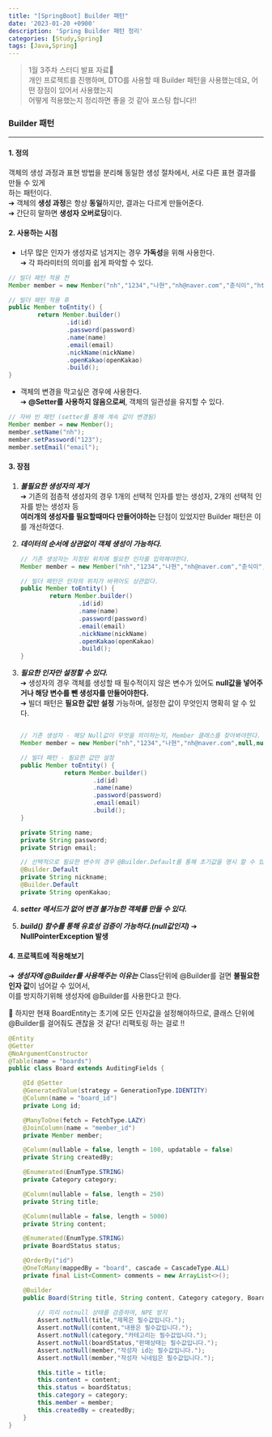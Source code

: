 ```yaml
---
title: "[SpringBoot] Builder 패턴"
date: '2023-01-20 +0900'
description: 'Spring Builder 패턴 정리'
categories: [Study,Spring]
tags: [Java,Spring]
---
```


> 1월 3주차 스터디 발표 자료📖                                    
> 개인 프로젝트를 진행하며, DTO를 사용할 때 Builder 패턴을 사용했는데요, 어떤 장점이 있어서 사용했는지       
> 어떻게 적용했는지 정리하면 좋을 것 같아 포스팅 합니다!! 

### **Builder 패턴**
---
#### **1. 정의** ####
객체의 생성 과정과 표현 방법을 분리해 동일한 생성 절차에서, 서로 다른 표현 결과를 만들 수 있게                   
하는 패턴이다.                           
➔ 객체의 **생성 과정**은 항상 **동일**하지만, 결과는 다르게 만들어준다.                   
➔ 간단히 말하면 **생성자 오버로딩**이다.

#### **2. 사용하는 시점** ####
* 너무 많은 인자가 생성자로 넘겨지는 경우 **가독성**을 위해 사용한다.            
➔ 각 파라미터의 의미를 쉽게 파악할 수 있다.

```java
// 빌더 패턴 적용 전
Member member = new Member("nh","1234","나현","nh@naver.com","춘식이","https://open.kakao.com/");

// 빌더 패턴 적용 후
public Member toEntity() {
        return Member.builder()
                .id(id)
                .password(password)
                .name(name)
                .email(email)
                .nickName(nickName)
                .openKakao(openKakao)
                .build();
}
```
* 객체의 변경을 막고싶은 경우에 사용한다.                                    
➔ **@Setter를 사용하지 않음으로써**, 객체의 일관성을 유지할 수 있다.

```java
// 자바 빈 패턴 (setter를 통해 계속 값이 변경됨)
Member member = new Member();
member.setName("nh");
member.setPassword("123");
member.setEmail("email");
```
#### **3. 장점** ####
1. ***불필요한 생성자의 제거***                              
➔ 기존의 점층적 생성자의 경우 1개의 선택적 인자를 받는 생성자, 2개의 선택적 인자를 받는 생성자 등                                              
**여러개의 생성자를 필요할때마다 만들어야하는** 단점이 있었지만 Builder 패턴은 이를 개선하였다.            

2. ***데이터의 순서에 상관없이 객체 생성이 가능하다.***
    ```java
    // 기존 생성자는 지정된 위치에 필요한 인자를 입력해야한다.
    Member member = new Member("nh","1234","나현","nh@naver.com","춘식이","https://open.kakao.com/");

    // 빌더 패턴은 인자의 위치가 바뀌어도 상관없다.
    public Member toEntity() {
            return Member.builder()
                    .id(id)
                    .name(name)
                    .password(password)
                    .email(email)
                    .nickName(nickName)
                    .openKakao(openKakao)
                    .build();
    }
    ```                    


3. ***필요한 인자만 설정할 수 있다.***                             
➔ 생성자의 경우 객체를 생성할 때 필수적이지 않은 변수가 있어도 **null값을 넣어주거나 해당 변수를 뺀 생성자를 만들어야한다.**                
➔ 빌더 패턴은 **필요한 값만 설정** 가능하며, 설정한 값이 무엇인지 명확히 알 수 있다.

    ```java

    // 기존 생성자 - 해당 Null값이 무엇을 의미하는지, Member 클래스를 찾아봐야한다.
    Member member = new Member("nh","1234","나현","nh@naver.com",null,null);

    // 빌더 패턴 - 필요한 값만 설정
    public Member toEntity() {
                return Member.builder()
                        .id(id)
                        .name(name)
                        .password(password)
                        .email(email)
                        .build();
    }
    ```

    ```java
    private String name;
    private String password;
    private Strign email;

    // 선택적으로 필요한 변수의 경우 @Builder.Default를 통해 초기값을 명시 할 수 있다.
    @Builder.Default
    private String nickname;
    @Builder.Default
    private String openKakao;
    ```


4. ***setter 메서드가 없어 **변경 불가능한 객체**를 만들 수 있다.***

5. ***build() 함수를 통해 유효성 검증이 가능하다.(null값인지)***
➔ **NullPointerException 발생**

#### **4. 프로젝트에 적용해보기** ####
➔ ***생성자에 @Builder를 사용해주는 이유는*** Class단위에 @Builder를 걸면 **불필요한 인자 값**이 넘어갈 수 있어서,      
이를 방지하기위해 생성자에 @Builder를 사용한다고 한다.                    

🤔 하지만 현재 BoardEntity는 초기에 모든 인자값을 설정해야하므로, 클래스 단위에 @Builder를 걸어줘도 괜찮을 것 같다! 리팩토링 하는 걸로 !! 

```java
@Entity
@Getter
@NoArgumentConstructor
@Table(name = "boards")
public class Board extends AuditingFields {

    @Id @Setter
    @GeneratedValue(strategy = GenerationType.IDENTITY)
    @Column(name = "board_id")
    private Long id;

    @ManyToOne(fetch = FetchType.LAZY)
    @JoinColumn(name = "member_id")
    private Member member;

    @Column(nullable = false, length = 100, updatable = false)
    private String createdBy;

    @Enumerated(EnumType.STRING)
    private Category category;

    @Column(nullable = false, length = 250)
    private String title;

    @Column(nullable = false, length = 5000)
    private String content;

    @Enumerated(EnumType.STRING)
    private BoardStatus status;

    @OrderBy("id")
    @OneToMany(mappedBy = "board", cascade = CascadeType.ALL)
    private final List<Comment> comments = new ArrayList<>();

    @Builder
    public Board(String title, String content, Category category, BoardStatus boardStatus, Member member , String createdBy) {
        
        // 미리 notnull 상태를 검증하여, NPE 방지
        Assert.notNull(title,"제목은 필수값입니다.");
        Assert.notNull(content,"내용은 필수값입니다.");
        Assert.notNull(category,"카테고리는 필수값입니다.");
        Assert.notNull(boardStatus,"판매상태는 필수값입니다.");
        Assert.notNull(member,"작성자 id는 필수값입니다.");
        Assert.notNull(member,"작성자 닉네임은 필수값입니다.");

        this.title = title;
        this.content = content;
        this.status = boardStatus;
        this.category = category;
        this.member = member;
        this.createdBy = createdBy;
    }
}
```